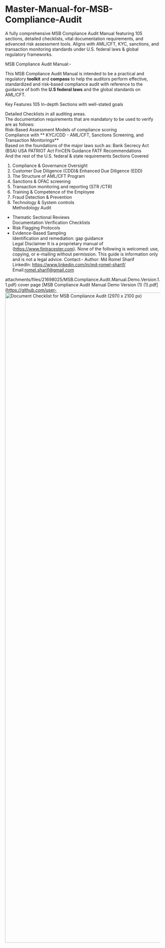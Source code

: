 # Master-Manual-for-MSB-Compliance-Audit
A fully comprehensive MSB Compliance Audit Manual featuring 105 sections, detailed checklists, vital documentation requirements, and advanced risk assessment tools. Aligns with AML/CFT, KYC, sanctions, and transaction monitoring standards under U.S. federal laws &amp; global regulatory frameworks.

MSB Compliance Audit Manual:-

This MSB Compliance Audit Manual is intended to be a practical and regulatory **toolkit** and **compass** to help the auditors perform effective, standardized and risk-based compliance audit with reference to the guidance of both the **U.S federal laws** and the global standards on AML/CFT.

Key Features
105 In-depth Sections with well-stated goals  

Detailed Checklists in all auditing areas.  
The documentation requirements that are mandatory to be used to verify are as follows:  
Risk-Based Assessment Models of compliance scoring  
Compliance with ** KYC/CDD - AML/CFT, Sanctions Screening, and Transaction Monitorings**  
Based on the foundations of the major laws such as:
  Bank Secrecy Act (BSA)
  USA PATRIOT Act
  FinCEN Guidance
  FATF Recommendations  
  And the rest of the U.S. federal & state requirements
Sections Covered
1. Compliance & Governance Oversight  
2. Customer Due Diligence (CDD)& Enhanced Due Diligence (EDD)  
3. The Structure of AML/CFT Program  
4. Sanctions & OFAC screening  
5. Transaction monitoring and reporting (STR /CTR)  
6. Training & Competence of the Employee  
7. Fraud Detection & Prevention  
8. Technology & System controls  
Methodology Audit
- Thematic Sectional Reviews  
Documentation Verification Checklists  
- Risk Flagging Protocols  
- Evidence-Based Sampling  
Identification and remediation: gap guidance  
Legal Disclaimer
It is a proprietary manual of (https://www.fintracester.com). None of the following is welcomed: use, copying, or e-mailing without permission. This guide is information only and is not a legal advice.
Contact:-
Author: Md Romel Sharif  
LinkedIn: https://www.linkedin.com/in/md-romel-sharif/
Email:romel.sharif@gmail.com

attachments/files/21698025/MSB.Compliance.Audit.Manual.Demo.Version.1.1.pdf)
cover page
[MSB Compliance Audit Manual Demo Version (1) (1).pdf](https://github.com/user-<img width="2970" height="2100" alt="Document Checklist for MSB Compliance Audit (2970 x 2100 px)" src="https://github.com/user-attachments/assets/3aa01626-4c02-40f4-9de8-fb6643d12f78" />
